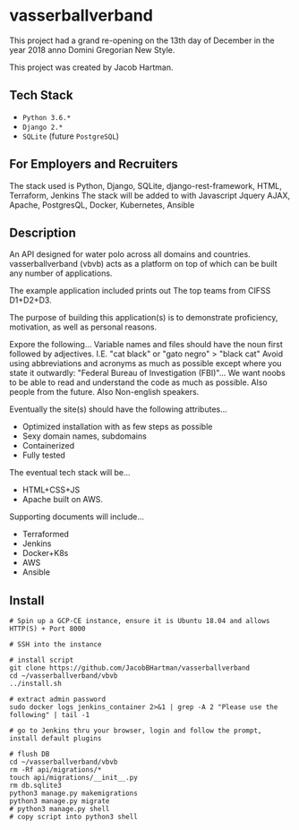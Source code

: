 # vasserballverband

This project had a grand re-opening on the 13th day of December in the year 2018 anno Domini Gregorian New Style.

This project was created by Jacob Hartman.

## Tech Stack
* `Python 3.6.*`
* `Django 2.*`
* `SQLite` (future `PostgreSQL`)

## For Employers and Recruiters
The stack used is Python, Django, SQLite, django-rest-framework, HTML, Terraform, Jenkins
The stack will be added to with Javascript Jquery AJAX, Apache, PostgresQL, Docker, Kubernetes, Ansible


## Description 

An API designed for water polo across all domains and countries. vasserballverband (vbvb) acts as a platform on top of which can be built any number of applications.

The example application included prints out The top teams from CIFSS D1+D2+D3.

The purpose of building this application(s) is to demonstrate proficiency, motivation, as well as personal reasons.

Expore the following...
  Variable names and files should have the noun first followed by adjectives. I.E. "cat black" or "gato negro" > "black cat"
  Avoid using abbreviations and acronyms as much as possible except where you state it outwardly: "Federal Bureau of Investigation (FBI)"... We want noobs to be able to read and understand the code as much as possible. Also people from the future. Also Non-english speakers.

Eventually the site(s) should have the following attributes...
* Optimized installation with as few steps as possible
* Sexy domain names, subdomains
* Containerized
* Fully tested

The eventual tech stack will be...
* HTML+CSS+JS
* Apache
built on AWS.

Supporting documents will include...
* Terraformed
* Jenkins
* Docker+K8s
* AWS
* Ansible

## Install
```
# Spin up a GCP-CE instance, ensure it is Ubuntu 18.04 and allows HTTP(S) + Port 8000

# SSH into the instance

# install script
git clone https://github.com/JacobBHartman/vasserballverband
cd ~/vasserballverband/vbvb
../install.sh

# extract admin password
sudo docker logs jenkins_container 2>&1 | grep -A 2 "Please use the following" | tail -1

# go to Jenkins thru your browser, login and follow the prompt, install default plugins

# flush DB
cd ~/vasserballverband/vbvb
rm -Rf api/migrations/*
touch api/migrations/__init__.py
rm db.sqlite3
python3 manage.py makemigrations
python3 manage.py migrate
# python3 manage.py shell
# copy script into python3 shell
```
